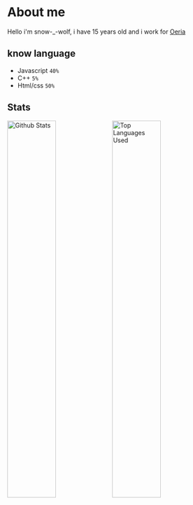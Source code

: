# About me

Hello i'm snow-_-wolf, i have 15 years old and i work for [Oeria](https://github.com/Oeria-studio)

**know language**
-----

* Javascript `40%`
* C++ `5%`
* Html/css `50%`

**Stats**
-----

<img alt="Github Stats" src="https://github-readme-stats.vercel.app/api?username=SnowWolfDev&show_icons=true&hide_border=true&theme=tokyonight" width="47%" align="left"/>
<img alt="Top Languages Used" src="https://github-readme-stats.vercel.app/api/top-langs?username=SnowWolfDev&show_icons=true&hide_border=true&theme=tokyonight&layout=compact" width="47%" align="left"/>
